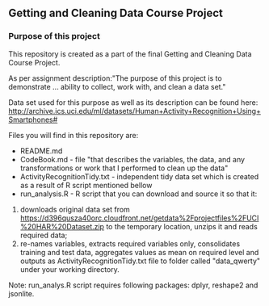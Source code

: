 ## Getting and Cleaning Data Course Project

### Purpose of this project

This repository is created as a part of the final Getting and Cleaning Data Course Project.

As per assignment description:"The purpose of this project is to demonstrate ... ability to collect, work with, and clean a data set."

Data set used for this purpose as well as its description can be found here:
http://archive.ics.uci.edu/ml/datasets/Human+Activity+Recognition+Using+Smartphones#


Files you will find in this repository are:

- README.md
- CodeBook.md - file "that describes the variables, the data, and any transformations or work that I performed to clean up the data"
- ActivityRecognitionTidy.txt - independent tidy data set which is created as a result of R script mentioned bellow
- run_analysis.R - R script that you can download and source it so that it:

1. downloads original data set from https://d396qusza40orc.cloudfront.net/getdata%2Fprojectfiles%2FUCI%20HAR%20Dataset.zip to the temporary location, unzips it and reads required data;
2. re-names variables, extracts required variables only, consolidates training and test data, aggregates values as mean on required level and outputs as ActivityRecognitionTidy.txt file to folder called "data_qwerty" under your working directory.

Note: run_analys.R script requires following packages: dplyr, reshape2 and jsonlite.
